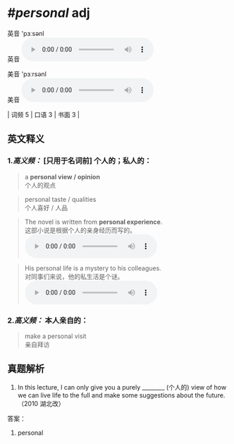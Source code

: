 # ***\#personal*** adj
英音 'pɜːsənl  
英音
<audio src="./media/personal-B.aac" controls="controls"></audio>

美音 'pɜːrsənl  
美音
<audio src="./media/personal.aac" controls="controls"></audio>



| 词频 5 | 口语 3 | 书面 3 |  

英文释义
---
### 1.*高义频：* **[只用于名词前] 个人的；私人的：**  

 > a **personal view / opinion**  
 > 个人的观点    

 > personal taste / qualities  
 > 个人喜好 / 人品    

 > The novel is written from **personal experience**.   
 > 这部小说是根据个人的亲身经历而写的。    
<audio src="./media/personal-1.aac" controls="controls"></audio>

 > His personal life is a mystery to his colleagues.   
 > 对同事们来说，他的私生活是个谜。    
<audio src="./media/personal-2.aac" controls="controls"></audio>

### 2.*高义频：* **本人亲自的：**  

 > make a personal visit   
 > 亲自拜访    


真题解析
---
1. In this lecture, I can only give you a purely ________ (个人的) view of how we can live life to the full and make some suggestions about the future.  （2010 湖北改）  

答案：
1. personal  


